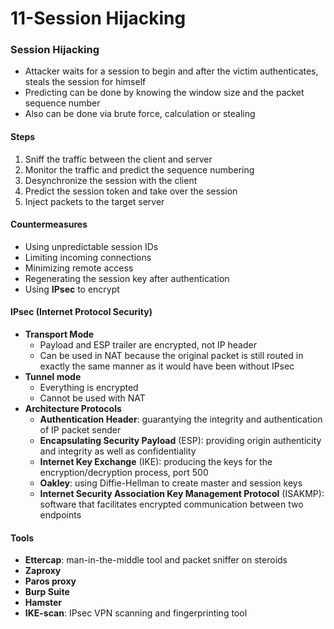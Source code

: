 # 11-Session Hijacking

### Session Hijacking

* Attacker waits for a session to begin and after the victim authenticates, steals the session for himself
* Predicting can be done by knowing the window size and the packet sequence number
* Also can be done via brute force, calculation or stealing

#### Steps

1. Sniff the traffic between the client and server
2. Monitor the traffic and predict the sequence numbering
3. Desynchronize the session with the client
4. Predict the session token and take over the session
5. Inject packets to the target server

#### Countermeasures

* Using unpredictable session IDs
* Limiting incoming connections
* Minimizing remote access
* Regenerating the session key after authentication
* Using **IPsec** to encrypt

#### IPsec \(Internet Protocol Security\)

* **Transport Mode**
  * Payload and ESP trailer are encrypted, not IP header
  * Can be used in NAT because the original packet is still routed in exactly the same manner as it would have been without IPsec
* **Tunnel mode**
  * Everything is encrypted
  * Cannot be used with NAT
* **Architecture Protocols**
  * **Authentication Header**: guarantying the integrity and authentication of IP packet sender
  * **Encapsulating Security Payload** \(ESP\): providing origin authenticity and integrity as well as confidentiality
  * **Internet Key Exchange** \(IKE\): producing the keys for the encryption/decryption process, port 500
  * **Oakley**: using Diffie-Hellman to create master and session keys
  * **Internet Security Association Key Management Protocol** \(ISAKMP\): software that facilitates encrypted communication between two endpoints

#### Tools

* **Ettercap**: man-in-the-middle tool and packet sniffer on steroids
* **Zaproxy**
* **Paros proxy**
* **Burp Suite**
* **Hamster**
* **IKE-scan**: IPsec VPN scanning and fingerprinting tool

